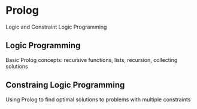 # Prolog
Logic and Constraint Logic Programming

## Logic Programming
Basic Prolog concepts: recursive functions, lists, recursion, collecting solutions

## Constraing Logic Programming
Using Prolog to find optimal solutions to problems with multiple constraints
